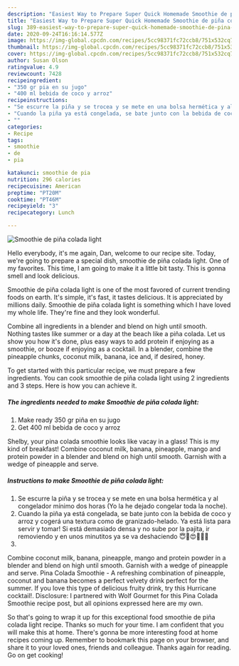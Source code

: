 ```yaml
---
description: "Easiest Way to Prepare Super Quick Homemade Smoothie de piña colada light"
title: "Easiest Way to Prepare Super Quick Homemade Smoothie de piña colada light"
slug: 389-easiest-way-to-prepare-super-quick-homemade-smoothie-de-pina-colada-light
date: 2020-09-24T16:16:14.577Z
image: https://img-global.cpcdn.com/recipes/5cc98371fc72ccb8/751x532cq70/smoothie-de-pina-colada-light-foto-principal.jpg
thumbnail: https://img-global.cpcdn.com/recipes/5cc98371fc72ccb8/751x532cq70/smoothie-de-pina-colada-light-foto-principal.jpg
cover: https://img-global.cpcdn.com/recipes/5cc98371fc72ccb8/751x532cq70/smoothie-de-pina-colada-light-foto-principal.jpg
author: Susan Olson
ratingvalue: 4.9
reviewcount: 7428
recipeingredient:
- "350 gr pia en su jugo"
- "400 ml bebida de coco y arroz"
recipeinstructions:
- "Se escurre la piña y se trocea y se mete en una bolsa hermética y al congelador mínimo dos horas (Yo la he dejado congelar toda la noche)."
- "Cuando la piña ya está congelada, se bate junto con la bebida de coco y arroz y cogerá una textura como de granizado-helado. Ya está lista para servir y tomar! Si está demasiado densa y no sube por la pajita, ir removiendo y en unos minutitos ya se va deshaciendo 😇🤪😍💛🍍🥥"
- ""
categories:
- Recipe
tags:
- smoothie
- de
- pia

katakunci: smoothie de pia 
nutrition: 296 calories
recipecuisine: American
preptime: "PT20M"
cooktime: "PT46M"
recipeyield: "3"
recipecategory: Lunch

---
```



![Smoothie de piña colada light](https://img-global.cpcdn.com/recipes/5cc98371fc72ccb8/751x532cq70/smoothie-de-pina-colada-light-foto-principal.jpg)

Hello everybody, it's me again, Dan, welcome to our recipe site. Today, we're going to prepare a special dish, smoothie de piña colada light. One of my favorites. This time, I am going to make it a little bit tasty. This is gonna smell and look delicious.

Smoothie de piña colada light is one of the most favored of current trending foods on earth. It's simple, it's fast, it tastes delicious. It is appreciated by millions daily. Smoothie de piña colada light is something which I have loved my whole life. They're fine and they look wonderful.

Combine all ingredients in a blender and blend on high until smooth. Nothing tastes like summer or a day at the beach like a piña colada. Let us show you how it&#39;s done, plus easy ways to add protein if enjoying as a smoothie, or booze if enjoying as a cocktail. In a blender, combine the pineapple chunks, coconut milk, banana, ice and, if desired, honey.


To get started with this particular recipe, we must prepare a few ingredients. You can cook smoothie de piña colada light using 2 ingredients and 3 steps. Here is how you can achieve it.

<!--inarticleads1-->

##### The ingredients needed to make Smoothie de piña colada light:

1. Make ready 350 gr piña en su jugo
1. Get 400 ml bebida de coco y arroz


Shelby, your pina colada smoothie looks like vacay in a glass! This is my kind of breakfast! Combine coconut milk, banana, pineapple, mango and protein powder in a blender and blend on high until smooth. Garnish with a wedge of pineapple and serve. 

<!--inarticleads2-->

##### Instructions to make Smoothie de piña colada light:

1. Se escurre la piña y se trocea y se mete en una bolsa hermética y al congelador mínimo dos horas (Yo la he dejado congelar toda la noche).
1. Cuando la piña ya está congelada, se bate junto con la bebida de coco y arroz y cogerá una textura como de granizado-helado. Ya está lista para servir y tomar! Si está demasiado densa y no sube por la pajita, ir removiendo y en unos minutitos ya se va deshaciendo 😇🤪😍💛🍍🥥
1. 


Combine coconut milk, banana, pineapple, mango and protein powder in a blender and blend on high until smooth. Garnish with a wedge of pineapple and serve. Pina Colada Smoothie - A refreshing combination of pineapple, coconut and banana becomes a perfect velvety drink perfect for the summer. If you love this type of delicious fruity drink, try this Hurricane cocktail!. Disclosure: I partnered with Wolf Gourmet for this Pina Colada Smoothie recipe post, but all opinions expressed here are my own. 

So that's going to wrap it up for this exceptional food smoothie de piña colada light recipe. Thanks so much for your time. I am confident that you will make this at home. There's gonna be more interesting food at home recipes coming up. Remember to bookmark this page on your browser, and share it to your loved ones, friends and colleague. Thanks again for reading. Go on get cooking!
